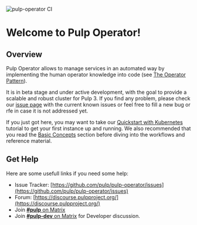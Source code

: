 ![pulp-operator CI](https://github.com/pulp/pulp-operator/workflows/Pulp%20CI/badge.svg)

# Welcome to Pulp Operator!

## Overview

Pulp Operator allows to manage services in an automated way by implementing the human operator knowledge
into code (see [The Operator Pattern](https://kubernetes.io/docs/concepts/extend-kubernetes/operator/)).

It is in beta stage and under active development, with the goal to provide a scalable and robust cluster for Pulp 3.
If you find any problem, please check our [issue page](https://github.com/pulp/pulp-operator/issues?q=is%3Aissue+is%3Aopen+label%3Ago-alpha) with the current known issues or feel free to fill a new bug or rfe in case it is not addressed yet.

If you just got here, you may want to take our
[Quickstart with Kubernetes](site:pulp-operator/docs/admin/tutorials/quickstart-kubernetes/) tutorial to get your first instance up and running.
We also recommended that you read the [Basic Concepts](site:pulp-operator/docs/admin/learn/basic-concepts/)
section before diving into the workflows and reference material.

## Get Help

Here are some usefull links if you need some help:

- Issue Tracker: [https://github.com/pulp/pulp-operator/issues](https://github.com/pulp/pulp-operator/issues)
- Forum: [https://discourse.pulpproject.org/](https://discourse.pulpproject.org/)
- Join [**#pulp** on Matrix](https://matrix.to/#/#pulp:matrix.org)
- Join [**#pulp-dev** on Matrix](https://matrix.to/#/#pulp-dev:matrix.org) for Developer discussion.


